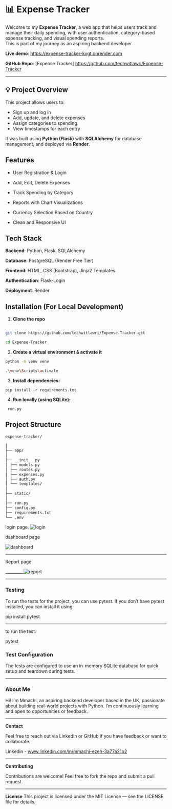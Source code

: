 # 📊 Expense Tracker
Welcome to my **Expense Tracker**, a web app that helps users track and manage their daily spending, 
with user authentication, category-based expense tracking, and visual spending reports.  
This is part of my journey as an aspiring backend developer. 

**Live demo**: https://expense-tracker-kvgt.onrender.com

**GitHub Repo**: [Expense Tracker] https://github.com/techwitlawri/Expense-Tracker
____________________________________________________________________________________
## 💡 Project Overview

This project allows users to:
- Sign up and log in
- Add, update, and delete expenses
- Assign categories to spending
- View timestamps for each entry

It was built using **Python (Flask)** with **SQLAlchemy** for database management, and deployed via **Render**.

 ## Features
 
- User Registration & Login

- Add, Edit, Delete Expenses

- Track Spending by Category

- Reports with Chart Visualizations

- Currency Selection Based on Country

- Clean and Responsive UI


 ## Tech Stack
 
 **Backend**: Python, Flask, SQLAlchemy

**Database**: PostgreSQL (Render Free Tier)

**Frontend**: HTML, CSS (Bootstrap), Jinja2 Templates

**Authentication**: Flask-Login

**Deployment**: Render

## Installation (For Local Development)

  1. **Clone the repo**

  ```bash

  git clone https://github.com/techwitlawri/Expense-Tracker.git

  cd Expense-Tracker
```
2. **Create a virtual environment & activate it**
  ```bash
python -m venv venv

.\venv\Scripts\activate 
```
 3. **Install dependencies:**
```
pip install -r requirements.txt
```
  4. **Run locally (using SQLite):**
```
 run.py
```
## Project Structure
```bash
expense-tracker/

│
├── app/
│ 
├── __init__.py
│ ├── models.py
│ ├── routes.py
│ ├── expenses.py                        
│ ├── auth.py                                 
│ └── templates/
│
├── static/
│
├── run.py
├── config.py
├── requirements.txt
└── .env
```
 login page.
 ![login](https://github.com/user-attachments/assets/a595b662-6591-43d9-8fc9-f2eb3e0eb63f)

 
 dashboard page
 
![dashboard](https://github.com/user-attachments/assets/db1e7b41-9593-4967-b471-4ec384b619de)
______________________________________________________________________________________________
Report page



_________![report](https://github.com/user-attachments/assets/d9a20f06-0954-49be-98c7-ae52900ccd32)
______________________________________________________________________
### Testing
To run the tests for the project, you can use pytest. 
If you don’t have pytest installed, you can install it using:


pip install pytest
______________________________________________________________

to run the test:

pytest

### Test Configuration


The tests are configured to use an in-memory SQLite database for quick setup and teardown during tests.
_________________________________________________________________________
### About Me


Hi! I’m Mmachi, an aspiring backend developer based in the UK, 
passionate about building real-world projects with Python.
I’m continuously learning and open to opportunities or feedback.
____________________________________________________________________________
**Contact**

Feel free to reach out via LinkedIn or GitHub if you have feedback or want to collaborate.

Linkedin -  www.linkedin.com/in/mmachi-ezeh-3a77a21b2
_____________________________________________________________________________________
 **Contributing**
 
Contributions are welcome! Feel free to fork the repo and submit a pull request.
_________________________________________________________________________________
**License**
This project is licensed under the MIT License — see the LICENSE file for details.







